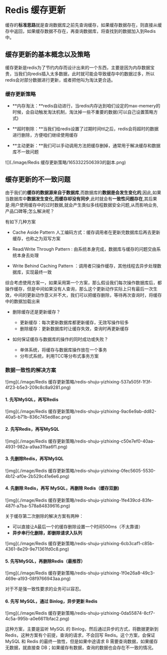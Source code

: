 # Redis 缓存更新

缓存的**标准思路**就是查询数据库之前先查询缓存，如果缓存数据存在，则直接从缓存中返回，如果缓存数据不存在，再查询数据库，将查找到的数据加入到Redis中。

## 缓存更新的基本概念以及策略

缓存更新是redis为了节约内存而设计出来的一个东西，主要是因为内存数据宝贵，当我们向redis插入太多数据，此时就可能会导致缓存中的数据过多，所以redis会对部分数据进行更新，或者把他叫为淘汰更合适。

### 缓存更新策略

- **内存淘汰：**redis自动进行，当redis内存达到咱们设定的max-memery的时候，会自动触发淘汰机制，淘汰掉一些不重要的数据(可以自己设置策略方式)

- **超时剔除：**当我们给redis设置了过期时间ttl之后，redis会将超时的数据进行删除，方便咱们继续使用缓存
- **主动更新：**我们可以手动调用方法把缓存删掉，通常用于解决缓存和数据库不一致问题

![](./image/Redis 缓存更新策略/1653322506393的副本.png)

## 缓存更新的不一致问题

由于我们的**缓存的数据源来自于数据库**,而数据库的**数据是会发生变化的**,因此,如果当数据库中**数据发生变化,而缓存却没有同步**,此时就会有**一致性问题存在**,其后果是:用户使用缓存中的过时数据,就会产生类似多线程数据安全问题,从而影响业务,产品口碑等;怎么解决呢？

有如下几种方案

- Cache Aside Pattern 人工编码方式：缓存调用者在更新完数据库后再去更新缓存，也称之为双写方案

- Read/Write Through Pattern : 由系统本身完成，数据库与缓存的问题交由系统本身去处理

- Write Behind Caching Pattern ：调用者只操作缓存，其他线程去异步处理数据库，实现最终一致

综合考虑使用方案一，如果采用第一个方案，那么假设我们每次操作数据库后，都操作缓存，但是中间如果没有人查询，那么这个更新动作实际上只有最后一次生效，中间的更新动作意义并不大，我们可以把缓存删除，等待再次查询时，将缓存中的数据加载出来

* 删除缓存还是更新缓存？
  * 更新缓存：每次更新数据库都更新缓存，无效写操作较多
  * 删除缓存：更新数据库时让缓存失效，查询时再更新缓存

* 如何保证缓存与数据库的操作的同时成功或失败？
  * 单体系统，将缓存与数据库操作放在一个事务
  * 分布式系统，利用TCC等分布式事务方案

### 数据一致性的解决方案

![img](./image/Redis 缓存更新策略/redis-shuju-yizhixing-537a505f-1f3f-4f23-b5e3-209c8c8a9281.png)

#### 1. 先写MySQL，再写Redis

![img](./image/Redis 缓存更新策略/redis-shuju-yizhixing-9ac6e9ab-dd82-40a5-b71b-836c745ed8ac.png)

#### 2. 先写Redis，再写MySQL

![img](./image/Redis 缓存更新策略/redis-shuju-yizhixing-c50e7ef0-40aa-4931-982a-a9aa31faa6f1.png)

#### 3. 先删除Redis，再写MySQL

![img](./image/Redis 缓存更新策略/redis-shuju-yizhixing-0fec5605-5530-4b12-af0e-2b529c41e6e6.png)

#### 4. 先删除 Redis，再写 MySQL，再删除 Redis（缓存双删)

![img](./image/Redis 缓存更新策略/redis-shuju-yizhixing-1fe439cd-83fe-487f-a7ba-578a84839616.png)

关于缓存第二次删除的解决方案有两种：

- 可以直接让A最后一个的缓存删除设置一个时间500ms（不太靠谱）
- **异步串行化删除，即删除请求入队列**

![img](./image/Redis 缓存更新策略/redis-shuju-yizhixing-6cb3caf1-c85b-4361-8e29-9e71361fd0c8.png)

#### 5. 先写MySQL，再删除Redis（最推荐）

![img](./image/Redis 缓存更新策略/redis-shuju-yizhixing-1f0e26a8-49c3-469e-a193-08f9766943aa.png)

对于不是强一致性要求的业务可以容忍。

#### 6. 先写 MySQL，通过 Binlog，异步更新 Redis

![img](./image/Redis 缓存更新策略/redis-shuju-yizhixing-0da55874-8cf7-4c5a-995b-a0e6611bfac2.png)

这种方案，主要是监听 MySQL 的 Binlog，然后通过异步的方式，将数据更新到 Redis，这种方案有个前提，查询的请求，不会回写 Redis。这个方案，会保证 MySQL 和 Redis 的最终一致性，但是如果中途请求 B 需要查询数据，如果缓存无数据，就直接查 DB；如果缓存有数据，查询的数据也会存在不一致的情况。